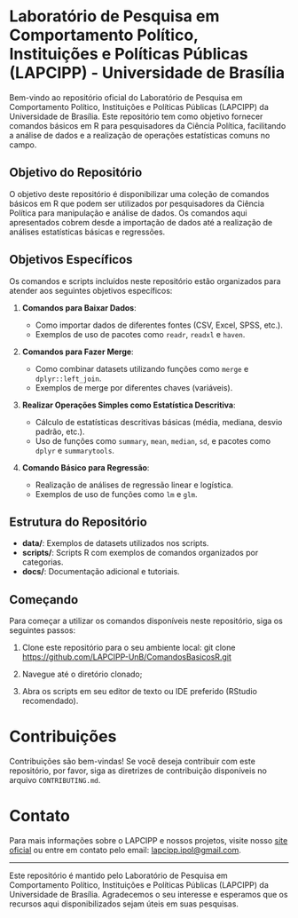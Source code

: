 # Laboratório de Pesquisa em Comportamento Político, Instituições e Políticas Públicas (LAPCIPP) - Universidade de Brasília

Bem-vindo ao repositório oficial do Laboratório de Pesquisa em Comportamento Político, Instituições e Políticas Públicas (LAPCIPP) da Universidade de Brasília. Este repositório tem como objetivo fornecer comandos básicos em R para pesquisadores da Ciência Política, facilitando a análise de dados e a realização de operações estatísticas comuns no campo.

## Objetivo do Repositório

O objetivo deste repositório é disponibilizar uma coleção de comandos básicos em R que podem ser utilizados por pesquisadores da Ciência Política para manipulação e análise de dados. Os comandos aqui apresentados cobrem desde a importação de dados até a realização de análises estatísticas básicas e regressões.

## Objetivos Específicos


Os comandos e scripts incluídos neste repositório estão organizados para atender aos seguintes objetivos específicos:

1. **Comandos para Baixar Dados**:
   - Como importar dados de diferentes fontes (CSV, Excel, SPSS, etc.).
   - Exemplos de uso de pacotes como `readr`, `readxl` e `haven`.

2. **Comandos para Fazer Merge**:
   - Como combinar datasets utilizando funções como `merge` e `dplyr::left_join`.
   - Exemplos de merge por diferentes chaves (variáveis).

3. **Realizar Operações Simples como Estatística Descritiva**:
   - Cálculo de estatísticas descritivas básicas (média, mediana, desvio padrão, etc.).
   - Uso de funções como `summary`, `mean`, `median`, `sd`, e pacotes como `dplyr` e `summarytools`.

4. **Comando Básico para Regressão**:
   - Realização de análises de regressão linear e logística.
   - Exemplos de uso de funções como `lm` e `glm`.

## Estrutura do Repositório

- **data/**: Exemplos de datasets utilizados nos scripts.
- **scripts/**: Scripts R com exemplos de comandos organizados por categorias.
- **docs/**: Documentação adicional e tutoriais.

## Começando

Para começar a utilizar os comandos disponíveis neste repositório, siga os seguintes passos:

1. Clone este repositório para o seu ambiente local:
 git clone https://github.com/LAPCIPP-UnB/ComandosBasicosR.git

2. Navegue até o diretório clonado;

3. Abra os scripts em seu editor de texto ou IDE preferido (RStudio recomendado).

# Contribuições

Contribuições são bem-vindas! Se você deseja contribuir com este repositório, por favor, siga as diretrizes de contribuição disponíveis no arquivo `CONTRIBUTING.md`.


# Contato

Para mais informações sobre o LAPCIPP e nossos projetos, visite nosso [site oficial](https://www.lapcipp.org/) ou entre em contato pelo email: lapcipp.ipol@gmail.com.

________________________________________________________________________________

Este repositório é mantido pelo Laboratório de Pesquisa em Comportamento Político, Instituições e Políticas Públicas (LAPCIPP) da Universidade de Brasília. Agradecemos o seu interesse e esperamos que os recursos aqui disponibilizados sejam úteis em suas pesquisas.
   